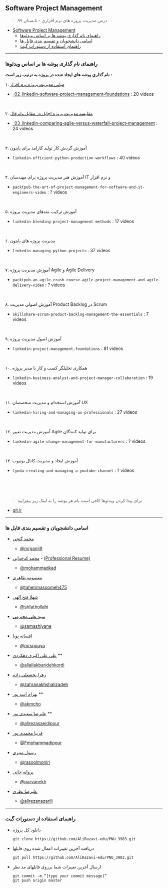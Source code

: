 ## Software Project Management

> درس مدیریت پروژه های نرم افزاری - تابستان ۹۹

- [Software Project Management](#software-project-management)
  * [راهنمای نام گذاری پوشه ها بر اساس ویدئوها](#راهنمای-نام-گذاری-پوشه-ها-بر-اساس-ویدئوها)
  * [اسامی دانشجویان و تقسیم بندی فایل ها](#اسامی-دانشجویان-و-تقسیم-بندی-فایل-ها)
  * [راهنمای استفاده از دستورات گیت](#راهنمای-استفاده-از-دستورات-گیت)

---
### راهنمای نام گذاری پوشه ها بر اساس ویدئوها

**نام گذاری پوشه های ایجاد شده در پروژه به ترتیب زیر است :**

۱. 
[مبانی مدیریت پروژه نرم افزار](https://git.ir/linkedin-software-project-management-foundations/)
- [_02_linkedin-software-project-management-foundations](https://github.com/AliRazavi-edu/PNU_3983/tree/master/SoftwareProjectManagement/_02_linkedin-software-project-management-foundations/en) : 20 videos

<br>

۲. [مقایسه مدیریت پروژه اجایل در مقابل واترفال](https://git.ir/linkedin-comparing-agile-versus-waterfall-project-management/)

- [_03_linkedin-comparing-agile-versus-waterfall-project-management](https://github.com/AliRazavi-edu/PNU_3983/tree/master/SoftwareProjectManagement/_03_linkedin-comparing-agile-versus-waterfall-project-management/en) : 24 videos

<br>

۳. آموزش گردش کار تولید کارامد برای پایتون
- `linkedin-efficient-python-production-workflows` : 40 videos

<br>

۴. آموزش هنر مدیریت پروژه برای مهندسان IT و نرم افزار
- `packtpub-the-art-of-project-management-for-software-and-it-engineers-video` : ? videos

<br>

۵. آموزش ترکیب متدهای مدیریت پروژه
- `linkedin-blending-project-management-methods` : 17 videos

<br>

۶. مدیریت پروژه های پایتون
- `linkedin-managing-python-projects` : 37 videos

<br>

۷. آموزش مدیریت پروژه Agile و Agile Delivery
- `packtpub-an-agile-crash-course-agile-project-management-and-agile-delivery-video` : ? videos

<br>

۸. آموزش اصولی مدیریت Product Backlog در Scrum
- `skillshare-scrum-product-backlog-management-the-essentials` : 7 videos

<br>

۹. آموزش اصول مدیریت پروژه
- `linkedin-project-management-foundations` : 81 videos

<br>

۱۰. همکاری تحلیلگر کسب و کار با مدیر پروژه
- `linkedin-business-analyst-and-project-manager-collaboration` : 19 videos

<br>

۱۱. آموزش استخدام و مدیریت متخصصان UX
- `linkedin-hiring-and-managing-ux-professionals` : 27 videos

<br>

۱۲. آموزش مدیریت تغییر Agile برای تولید کنندگان
- `linkedin-agile-change-management-for-manufacturers` : ? videos

<br>

۱۳. آموزش ایجاد و مدیریت کانال یوتیوب
- `lynda-creating-and-managing-a-youtube-channel` : ? videos

<br>
<br>
<br>

>برای پیدا کردن ویدئوها کافی است نام هر پوشه را به لینک زیر بیفزایید 
- [git.ir](https://git.ir/)
---
### اسامی دانشجویان و تقسیم بندی فایل ها


+ [محمد گنجی](https://mrganji9.github.io)  
  - [@mrganji9](https://github.com/mrganji9)

+ [محمد کدخدایی](https://mohammadkad.github.io) - [(Professional Resume)](https://mohammadkad.github.io/resume/index.html)
  - [@mohammadkad](https://github.com/mohammadkad)

+ [معصومه طاهری](https://taherimasoomeh475.github.io)  
  -   [@taherimasoomeh475](https://github.com/taherimasoomeh475)

+ [شهلا فتح الهی](https://shfathollahi.github.io)  
  -  [@shfathollahi](https://github.com/shfathollahi)

+ [سید علی محترمی](https://samashiyane.github.io)  
  -  [@samashiyane](https://github.com/samashiyane)

+ [افسانه پویا](https://mrspouya.github.io)   
  -  [@mrspouya](https://github.com/mrspouya)

+ [علی علی اکبری دهکردی](https://alialiakkbaridehkordi.github.io)  **
   - [@alialiakbaridehkordi](https://github.com/alialiakkbaridehkordi)

+ [زهرا بخشعلی زاده](https://zahrabakhshalizadeh.github.io)   
   - [@zahranakhshalizadeh](https://github.com/zahrabakhshalizadeh)

+ [بهرام اسد پور](https://akmcho.github.io)  **
    - [@akmcho](https://github.com/akmcho)

+ [علیرضا سعیدی پور](https://alirezasaeidipour.github.io)  **
    - [@alirezasaeidipour](https://github.com/alirezasaeidipour)

+ [فریبا محمدی پور](https://Fmohammadipour.github.io)
    - [@Fmohammadipour](https://github.com/Fmohammadipour)
    
+ [رسول منیری](https://rasoolmoniri.github.io)
    - [@rasoolmoniri](https://github.com/rasoolmoniri)
    
+ [پروانه خانی](https://parvanekh.github.io)
   - [@parvanekh](https://github.com/parvanekh)
        
 + [علیرضا نظری](https://alirezanazariii.github.io)
    - [@alirezanazariii](https://github.com/alirezanazariii)
                
    
---
### راهنمای استفاده از دستورات گیت

- دانلود کل پروژه

      git clone https://github.com/AliRazavi-edu/PNU_3983.git
  
- دریافت آخرین تغییرات اعمال شده روی فایلها

      git pull https://github.com/AliRazavi-edu/PNU_3983.git

- ارسال آخرین تغییرات شما برروی فایلهای مد نظر

      git commit -m “[type your commit message]”
      git push origin master
